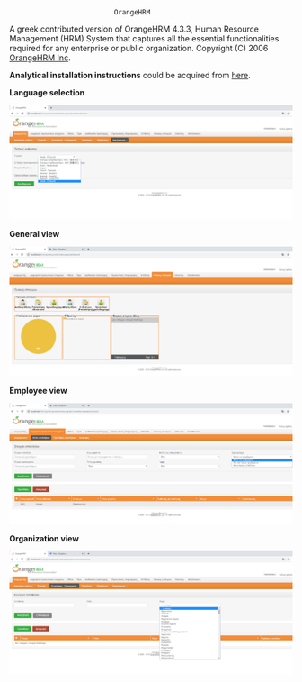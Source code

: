 						      OrangeHRM
						     
A greek contributed version of OrangeHRM 4.3.3, Human Resource Management (HRM) System that captures all the essential functionalities required for any enterprise or public organization. Copyright (C) 2006 [OrangeHRM Inc](https://www.orangehrm.com/).

**Analytical installation instructions** could be acquired from [here](https://www.orangehrm.com/open-source/orangehrm-installation/).

**Language selection**

![](images/img1.png)

**General view**

![](images/img2.png)

**Employee view**

![](images/img3.png)

**Organization view**

![](images/img4.png)

